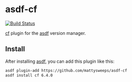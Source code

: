 # asdf-cf
[![Build Status](https://travis-ci.org/mattysweeps/asdf-cf.svg)](https://travis-ci.org/mattysweeps/asdf-cf)

[cf](https://github.com/cloudfoundry/cli) plugin for the [asdf](https://github.com/asdf-vm/asdf) version manager.

## Install

After installing [asdf](https://github.com/asdf-vm/asdf),
you can add this plugin like this:

```bash
asdf plugin-add https://github.com/mattysweeps/asdf-cf
asdf install cf 6.4.0
`````

